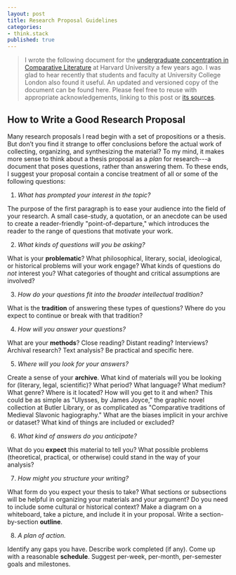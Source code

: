 ```yaml
---
layout: post
title: Research Proposal Guidelines
categories:
- think.stack
published: true
---
```


> I wrote the following document for the [undergraduate concentration in
Comparative Literature](https://perma.cc/HRR8-DA7M) at Harvard University a
few years ago. I was glad to hear recently that students and faculty at
University College London also found it useful. An updated and versioned copy
of the document can be found here. Please feel free to reuse with appropriate
acknowledgements, linking to this post or [its
sources](https://github.com/denten/denten.github.io/blob/master/_posts/2018-07-01-research-proposal-guide.md).

## How to Write a Good Research Proposal

Many research proposals I read begin with a set of propositions or a thesis.
But don’t you find it strange to offer conclusions before the actual work of
collecting, organizing, and synthesizing the material? To my mind, it makes
more sense to think about a thesis proposal as a *plan* for research---a
document that poses questions, rather than answering them. To these ends, I
suggest your proposal contain a concise treatment of all or some of the
following questions:

1. *What has prompted your interest in the topic?*

The purpose of the first paragraph is to ease your audience into the field of
your research. A small case-study, a quotation, or an anecdote can be used to
create a reader-friendly "point-of-departure," which introduces the reader to
the range of questions that motivate your work.

2. *What kinds of questions will you be asking?*

What is your **problematic**?  What philosophical, literary, social,
ideological, or historical problems will your work engage? What kinds of
questions do *not* interest you? What categories of thought and critical
assumptions are involved?

3. *How do your questions fit into the broader intellectual tradition?*

What is the **tradition** of answering these types of questions?  Where do you
expect to continue or break with that tradition?

4. *How will you answer your questions?*

What are your **methods**? Close reading?  Distant reading? Interviews?
Archival research?  Text analysis?  Be practical and specific here.

5. *Where will you look for your answers?*

Create a sense of your **archive**.  What kind of materials will you be
looking for (literary, legal, scientific)?  What period?  What language?  What
medium?  What genre?  Where is it located? How will you get to it and when?
This could be as simple as "Ulysses, by James Joyce,” the graphic novel
collection at Butler Library, or as complicated as "Comparative traditions of
Medieval Slavonic hagiography." What are the biases implicit in your archive
or dataset? What kind of things are included or excluded?

6. *What kind of answers do you anticipate?*

What do you **expect** this material to tell you?  What possible problems
(theoretical, practical, or otherwise) could stand in the way of your
analysis?

7. *How might you structure your writing?*

What form do you expect your thesis to take? What sections or subsections will
be helpful in organizing your materials and your argument? Do you need to
include some cultural or historical context? Make a diagram on a whiteboard,
take a picture, and include it in your proposal. Write a section-by-section
**outline**.

8. *A plan of action.*

Identify any gaps you have. Describe work completed (if any).  Come up with a
reasonable **schedule**. Suggest per-week, per-month, per-semester goals and
milestones.
